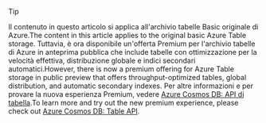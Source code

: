 > [!TIP]
> <span data-ttu-id="39269-101">Il contenuto in questo articolo si applica all'archivio tabelle Basic originale di Azure.</span><span class="sxs-lookup"><span data-stu-id="39269-101">The content in this article applies to the original basic Azure Table storage.</span></span> <span data-ttu-id="39269-102">Tuttavia, è ora disponibile un'offerta Premium per l'archivio tabelle di Azure in anteprima pubblica che include tabelle con ottimizzazione per la velocità effettiva, distribuzione globale e indici secondari automatici.</span><span class="sxs-lookup"><span data-stu-id="39269-102">However, there is now a premium offering for Azure Table storage in public preview that offers throughput-optimized tables, global distribution, and automatic secondary indexes.</span></span> <span data-ttu-id="39269-103">Per altre informazioni e per provare la nuova esperienza Premium, vedere [Azure Cosmos DB: API di tabella](https://aka.ms/premiumtables).</span><span class="sxs-lookup"><span data-stu-id="39269-103">To learn more and try out the new premium experience, please check out [Azure Cosmos DB: Table API](https://aka.ms/premiumtables).</span></span>
>

